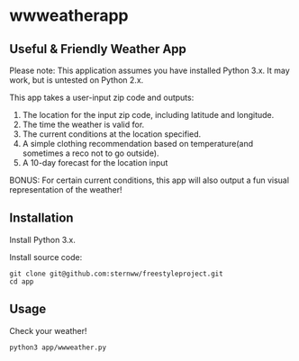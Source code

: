 # wwweatherapp

## Useful & Friendly Weather App
Please note:  This application assumes you have installed Python 3.x. It may work, but is untested on Python 2.x.

This app takes a user-input zip code and outputs:
1) The location for the input zip code, including latitude and longitude.
2) The time the weather is valid for.
3) The current conditions at the location specified.
4) A simple clothing recommendation based on temperature(and sometimes a reco not to go outside).
5) A 10-day forecast for the location input

BONUS: For certain current conditions, this app will also output a fun visual representation of the weather!

## Installation

Install Python 3.x.

Install source code:

```shell
git clone git@github.com:sternww/freestyleproject.git
cd app
```
## Usage
Check your weather!

```shell
python3 app/wwweather.py
```

